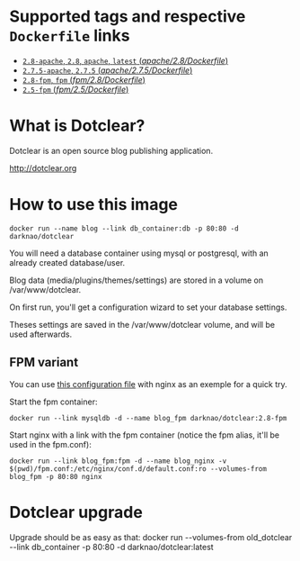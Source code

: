 # Supported tags and respective `Dockerfile` links #

-	[`2.8-apache`, `2.8`, `apache`, `latest` (*apache/2.8/Dockerfile*)](https://github.com/darknao/docker-dotclear/blob/master/apache/2.8/Dockerfile)
-	[`2.7.5-apache`, `2.7.5` (*apache/2.7.5/Dockerfile*)](https://github.com/darknao/docker-dotclear/blob/master/apache/2.7.5/Dockerfile)
-	[`2.8-fpm`, `fpm` (*fpm/2.8/Dockerfile*)](https://github.com/darknao/docker-dotclear/blob/master/fpm/2.8/Dockerfile)
-	[`2.5-fpm` (*fpm/2.5/Dockerfile*)](https://github.com/darknao/docker-dotclear/blob/master/fpm/2.5/Dockerfile)

# What is Dotclear? #
Dotclear is an open source blog publishing application.

http://dotclear.org

# How to use this image #
    docker run --name blog --link db_container:db -p 80:80 -d darknao/dotclear

You will need a database container using mysql or postgresql, with an already created database/user.

Blog data (media/plugins/themes/settings) are stored in a volume on /var/www/dotclear.

On first run, you'll get a configuration wizard to set your database settings.

Theses settings are saved in the /var/www/dotclear volume, and will be used afterwards.

## FPM variant ##
You can use [this configuration file](https://github.com/darknao/docker-dotclear/blob/master/fpm/fpm.conf) with nginx as an exemple for a quick try.

Start the fpm container:

    docker run --link mysqldb -d --name blog_fpm darknao/dotclear:2.8-fpm
Start nginx with a link with the fpm container (notice the fpm alias, it'll be used in the fpm.conf):

    docker run --link blog_fpm:fpm -d --name blog_nginx -v $(pwd)/fpm.conf:/etc/nginx/conf.d/default.conf:ro --volumes-from blog_fpm -p 80:80 nginx
    
# Dotclear upgrade #
Upgrade should be as easy as that:
    docker run --volumes-from old_dotclear --link db_container -p 80:80 -d darknao/dotclear:latest

